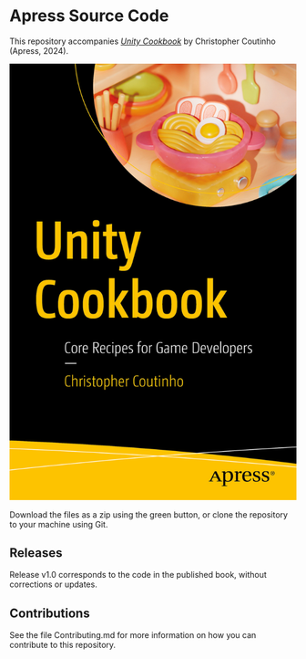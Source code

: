 # Apress Source Code

This repository accompanies [*Unity Cookbook*](https://link.springer.com/book/9798868808524) by  Christopher Coutinho (Apress, 2024).

[comment]: #cover
![Cover image](979-8-8688-0852-4.jpg)

Download the files as a zip using the green button, or clone the repository to your machine using Git.

## Releases

Release v1.0 corresponds to the code in the published book, without corrections or updates.

## Contributions

See the file Contributing.md for more information on how you can contribute to this repository.